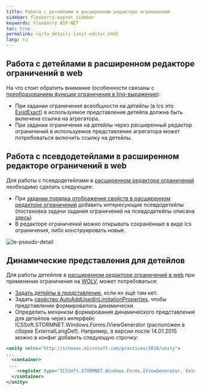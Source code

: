 ```yaml
---
title: Работа с детейлами в расширенном редакторе ограничений
sidebar: flexberry-aspnet_sidebar
keywords: Flexberry ASP-NET
toc: true
permalink: ru/fa_details-limit-editor.html
lang: ru
---
```


## Работа с детейлами в расширенном редакторе ограничений в web

На что стоит обратить внимание (особенности связаны с [преобразованием функции ограничения в linq-выражение](fo_lcs-to-linq.html)):

* При задании ограничения всеобщности на детейлы (в lcs это [ExistExact](fo_exist-details.html)) в используемое представление детейла должна быть включена ссылка на агрегатора.
* При задании ограничения на детейлы через расширенный редактор ограничений в используемое представление агрегатора может потребоваться включить ссылку на детейлы.

## Работа с псевдодетейлами в расширенном редакторе ограничений в web

Для работы с псевдодетейлами в [расширенном редакторе ограничений](fa_advanced-limit-editor.html) необходимо сделать следующее:

* При [задании порядка отображения свойств в расширенном редакторе ограничений](fa_prop-order-limit-editor.html) добавить интересующие псевдодетейлы (постановка задачи задания ограничений на псевдодетейлы описана [здесь](fo_linq-provider.html))
* В редакторе ограничений можно открывать сохранённые в виде lcs ограничения, либо конструировать новые.

![le-pseudo-detail](/images/pages/products/flexberry-aspnet/ogranicheniye/le-pseudo-detail.png)

## Динамические представления для детейлов

Для работы детейлов в [расширенном редакторе ограничений в web](fa_advanced-limit-editor.html) при применении ограничения на [WOLV](fa_web-object-list-view.html), может потребоваться:

* [Задать детейлы в представление](fa_prop-order-limit-editor.html), если их ещё там нет.
* Задать [свойство AutoAddUsedInLimitationProperties](fa_prop-order-limit-editor.html), чтобы представление формировалось динамически.
* Определить механизм формирования динамического представления для детейлов через интерфейс ICSSoft.STORMNET.Windows.Forms.IViewGenerator (расположен в сборке ExternalLangDef). Например, в версии после 14.01.2015 можно в конфиг добавить следующую строчку:

```xml
<unity xmlns="http://schemas.microsoft.com/practices/2010/unity">
...
  <container>
 ...
    <register type="ICSSoft.STORMNET.Windows.Forms.IViewGenerator, ExternalLangDef" mapTo="NewPlatform.Flexberry.Web.Page.LimitEditorViewGenerator, NewPlatform.Flexberry.Web.LimitEditor" />
  </container>
</unity>
```
